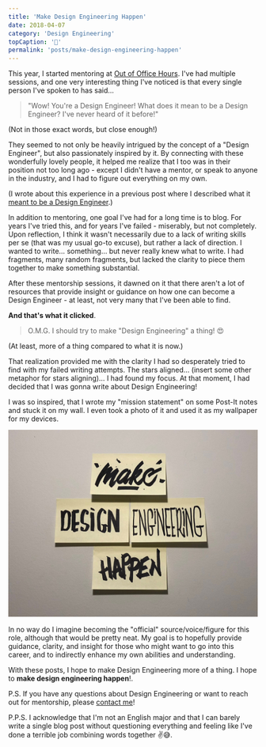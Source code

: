 ```yaml
---
title: 'Make Design Engineering Happen'
date: 2018-04-07
category: 'Design Engineering'
topCaption: '🙌'
permalink: 'posts/make-design-engineering-happen'
---
```


This year, I started mentoring at [Out of Office Hours](https://www.outofofficehours.com/). I've had multiple sessions, and one very interesting thing I've noticed is that every single person I've spoken to has said…

> "Wow! You're a Design Engineer! What does it mean to be a Design Engineer? I've never heard of it before!"

(Not in those exact words, but close enough!)

They seemed to not only be heavily intrigued by the concept of a "Design Engineer", but also passionately inspired by it. By connecting with these wonderfully lovely people, it helped me realize that I too was in their position not too long ago - except I didn't have a mentor, or speak to anyone in the industry, and I had to figure out everything on my own.

(I wrote about this experience in a previous post where I described what it [meant to be a Design Engineer](/posts/design-engineer-what-it-means/).)

In addition to mentoring, one goal I've had for a long time is to blog. For years I've tried this, and for years I've failed - miserably, but not completely. Upon reflection, I think it wasn't necessarily due to a lack of writing skills per se (that was my usual go-to excuse), but rather a lack of direction. I wanted to write… something… but never really knew what to write. I had fragments, many random fragments, but lacked the clarity to piece them together to make something substantial.

After these mentorship sessions, it dawned on it that there aren't a lot of resources that provide insight or guidance on how one can become a Design Engineer - at least, not very many that I've been able to find.

**And that's what it clicked**.

> O.M.G. I should try to make "Design Engineering" a thing! 😍

(At least, more of a thing compared to what it is now.)

That realization provided me with the clarity I had so desperately tried to find with my failed writing attempts. The stars aligned… (insert some other metaphor for stars aligning)… I had found my focus. At that moment, I had decided that I was gonna write about Design Engineering!

I was so inspired, that I wrote my "mission statement" on some Post-It notes and stuck it on my wall. I even took a photo of it and used it as my wallpaper for my devices.

![Make Design Engineering Happen](./images/make-design-engineering-happen.jpg)

In no way do I imagine becoming the "official" source/voice/figure for this role, although that would be pretty neat. My goal is to hopefully provide guidance, clarity, and insight for those who might want to go into this career, and to indirectly enhance my own abilities and understanding.

With these posts, I hope to make Design Engineering more of a thing. I hope to **make design engineering happen**!.

P.S. If you have any questions about Design Engineering or want to reach out for mentorship, please [contact me](/contact)!

P.P.S. I acknowledge that I'm not an English major and that I can barely write a single blog post without questioning everything and feeling like I've done a terrible job combining words together ✌️😅.
